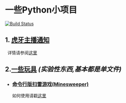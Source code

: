 # 一些Python小项目

[![Build Status](https://travis-ci.org/Akame-moe/PythonProject.svg?branch=master)](https://travis-ci.org/Akame-moe/PythonProject)

## 1. [虎牙主播通知](https://github.com/Akame-moe/PythonProject/tree/master/src/huya)
   详情请参阅[这里](https://github.com/Akame-moe/PythonProject/tree/master/src/huya)

## 2.[一些玩具](https://github.com/Akame-moe/PythonProject/tree/master/src/toys) *(实验性东西,基本都是单文件)*
  - ### [命令行版扫雷游戏(Minesweeper)](https://github.com/Akame-moe/PythonProject/tree/master/src/toys/minesweeper.py)
    如何使用请戳[这里](https://github.com/Akame-moe/PythonProject/tree/master/src/toys)
